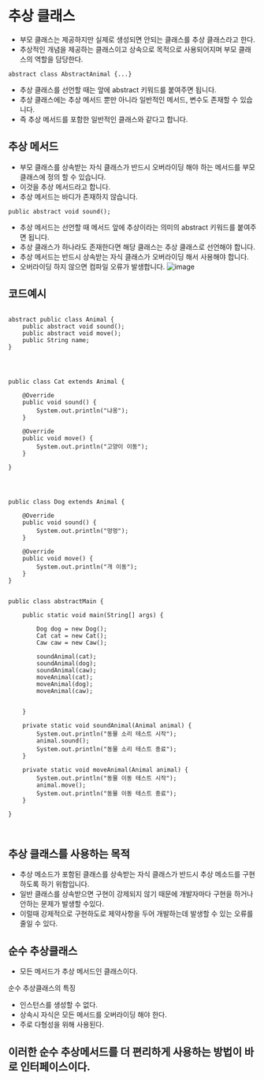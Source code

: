 # 추상 클래스

- 부모 클래스는 제공하지만 실제로 생성되면 안되는 클래스를 추상 클래스라고 한다.
- 추상적인 개념을 제공하는 클래스이고 상속으로 목적으로 사용되어지며 부모 클래스의 역할을 담당한다.

```
abstract class AbstractAnimal {...}

```
- 추상 클래스를 선언할 때는 앞에 abstract 키워드를 붙여주면 됩니다.
- 추상 클래스에는 추상 메서드 뿐만 아니라 일반적인 메서드, 변수도 존재할 수 있습니다.
- 즉 추상 메서드를 포함한 일반적인 클래스와 같다고 합니다.

## 추상 메서드
- 부모 클래스를 상속받는 자식 클래스가 반드시 오버라이딩 해야 하는 메서드를 부모 클래스에 정의 할 수 있습니다.
- 이것을 추상 메서드라고 합니다.
- 추상 메서드는 바디가 존재하지 않습니다.

```
public abstract void sound();
```

- 추상 메서드는 선언할 때 메서드 앞에 추상이라는 의미의 abstract 키워드를 붙여주면 됩니다.
- 추상 클래스가 하나라도 존재한다면 해당 클래스는 추상 클래스로 선언해야 합니다.
- 추상 메서드는 반드시 상속받는 자식 클래스가 오버라이딩 해서 사용해야 합니다.
- 오버라이딩 하지 않으면 컴파일 오류가 발생합니다.
![image](https://github.com/user-attachments/assets/613c8ec0-aa2a-46ed-8609-3091ca505bbe)

## 코드예시
```

abstract public class Animal {
    public abstract void sound();
    public abstract void move();
    public String name;
}




public class Cat extends Animal {

    @Override
    public void sound() {
        System.out.println("냐옹");
    }

    @Override
    public void move() {
        System.out.println("고양이 이동");
    }

}




public class Dog extends Animal {

    @Override
    public void sound() {
        System.out.println("멍멍");
    }

    @Override
    public void move() {
        System.out.println("개 이동");
    }
}


public class abstractMain {

    public static void main(String[] args) {

        Dog dog = new Dog();
        Cat cat = new Cat();
        Caw caw = new Caw();

        soundAnimal(cat);
        soundAnimal(dog);
        soundAnimal(caw);
        moveAnimal(cat);
        moveAnimal(dog);
        moveAnimal(caw);


    }

    private static void soundAnimal(Animal animal) {
        System.out.println("동물 소리 테스트 시작");
        animal.sound();
        System.out.println("동물 소리 테스트 종료");
    }

    private static void moveAnimal(Animal animal) {
        System.out.println("동물 이동 테스트 시작");
        animal.move();
        System.out.println("동물 이동 테스트 종료");
    }

}



```

## 추상 클래스를 사용하는 목적
- 추상 메소드가 포함된 클래스를 상속받는 자식 클래스가 반드시 추상 메소드를 구현하도록 하기 위함입니다.
- 일반 클래스를 상속받으면 구현이 강제되지 않기 때문에 개발자마다 구현을 하거나 안하는 문제가 발생할 수있다.
- 이럴때 강제적으로 구현하도로 제약사항을 두어 개발하는데 발생할 수 있는 오류를 줄일 수 있다.

## 순수 추상클래스
- 모든 메서드가 추상 메서드인 클래스이다.

순수 추상클래스의 특징
  - 인스턴스를 생성할 수 없다.
  - 상속시 자식은 모든 메서드를 오버라이딩 해야 한다.
  - 주로 다형성을 위해 사용된다.

## 이러한 순수 추상메서드를 더 편리하게 사용하는 방법이 바로 인터페이스이다.


